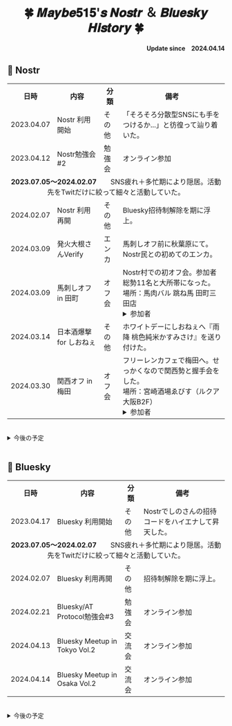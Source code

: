 <h1 align="center">🍀 𝑴𝒂𝒚𝒃𝒆𝟓𝟏𝟓'𝒔 𝑵𝒐𝒔𝒕𝒓 ＆ 𝑩𝒍𝒖𝒆𝒔𝒌𝒚 𝑯𝒊𝒔𝒕𝒐𝒓𝒚 🍀</h1>
<div align="right">
    <b>Update since　2024.04.14</b>
</div>

## 💜 Nostr
<table>
    <tr>
        <th>日時</th>
        <th>内容</th>
        <th>分類</th>
        <th>備考</th>
    </tr>
    <tr>
        <td>2023.04.07</td>
        <td>Nostr 利用開始</td>
        <td>その他</td>
        <td>「そろそろ分散型SNSにも手をつけるか...」と彷徨って辿り着いた。</td>
    </tr>
    <tr>
        <td>2023.04.12</td>
        <td>Nostr勉強会#2</td>
        <td>勉強会</td>
        <td>オンライン参加</td>
    </tr>
    <tr>
        <td align="center" colspan="4"><b>2023.07.05～2024.02.07</b>　　SNS疲れ＋多忙期により隠居。活動先をTwitだけに絞って細々と活動していた。</td>
    </tr>
    <tr>
        <td>2024.02.07</td>
        <td>Nostr 利用再開</td>
        <td>その他</td>
        <td>Bluesky招待制解除を期に浮上。</td>
    </tr> 
    <tr>
        <td>2024.03.09</td>
        <td>発火大根さんVerify</td>
        <td>エンカ</td>
        <td>馬刺しオフ前に秋葉原にて。Nostr民との初めてのエンカ。</td>
    </tr>    
    <tr>
        <td>2024.03.09</td>
        <td>馬刺しオフ in 田町</td>
        <td>オフ会</td>
        <td>
            Nostr村での初オフ会。参加者総勢11名と大所帯になった。<br>
            場所：馬肉バル 跳ね馬 田町三田店
            <details>
              <summary>参加者</summary>
              <ul>
                <li>鮫島禄郎（電子馬）さん - 主催</li>
                <li>kojiraさん</li>
                <li>しのさん</li>
                <li>おっぱぴぃさん</li>
                <li>月野さん</li>
                <li>りらさん</li>
                <li>かすてらふぃさん</li>
                <li>淀川さん</li>
                <li>SuzuNyaさん</li>
                <li>しおんさん</li>
              </ul>
            </details>
        </td>
    </tr>
    <tr>
        <td>2024.03.14</td>
        <td>日本酒爆撃 for しおねぇ</td>
        <td>その他</td>
        <td>ホワイトデーにしおねぇへ『雨降 桃色純米かすみさけ』を送り付けた。</td>
    </tr>
    <tr>
        <td>2024.03.30</td>
        <td>関西オフ in 梅田</td>
        <td>オフ会</td>
        <td>
            フリーレンカフェで梅田へ。せっかくなので関西勢と握手会をした。<br>
            場所：宮崎酒場ゑびす（ルクア大阪B2F）
            <details> 
              <summary>参加者</summary>
              <ul>
                <li>ロクヨウさん - 起案</li>
                <li>柴山さん</li>
                <li>まきうさん</li>
              </ul>
            </details>            
        </td>
    </tr> 
</table>
<br>
<details>
  <summary>今後の予定</summary>
  <ul>
    <li>【2024.04.28】　クラフトビール会（おぱさん起案）</li>
    <li>【2024.05.03】　馬刺しオフ（しおねぇ起案）</li>
    <li>【2024.05.04~05.06】　みずがめ座流星群（しのさん宅）</li>
    <li>【2024.06.01】　しおねぇ生誕祭2024（おぱさん起案）</li>
    <li>【未定】　発火大根さんと酒クズ</li>
    <li>【未定】　こうほうニキと『麺屋ととのう。』</li>
    <li>【未定】　𝒀𝑶𝑲𝑶𝑯𝑨𝑴𝑨 𝑵𝑨𝑽𝒀𝑩𝑳𝑼𝑬 撮影会（りらさん起案）</li>
    <li>【未定】　関西オフリベンジ（ロクヨウさん起案）</li>
  </ul>
</details>
<br>

## 💙 Bluesky
<table>
    <tr>
        <th>日時</th>
        <th>内容</th>
        <th>分類</th>
        <th>備考</th>
    </tr>
    <tr>
        <td>2023.04.17</td>
        <td>Bluesky 利用開始</td>
        <td>その他</td>
        <td>Nostrでしのさんの招待コードをハイエナして昇天した。</td>
    </tr>
    <tr>
        <td align="center" colspan="4"><b>2023.07.05～2024.02.07</b>　　SNS疲れ＋多忙期により隠居。活動先をTwitだけに絞って細々と活動していた。</td>
    </tr>    
    <tr>
        <td>2024.02.07</td>
        <td>Bluesky 利用再開</td>
        <td>その他</td>
        <td>招待制解除を期に浮上。</td>
    </tr>      
    <tr>
        <td>2024.02.21</td>
        <td>Bluesky/AT Protocol勉強会#3</td>
        <td>勉強会</td>
        <td>オンライン参加</td>
    </tr>
    <tr>
        <td>2024.04.13</td>
        <td>Bluesky Meetup in Tokyo Vol.2</td>
        <td>交流会</td>
        <td>オンライン参加</td>
    </tr>
    <tr>
        <td>2024.04.14</td>
        <td>Bluesky Meetup in Osaka Vol.2</td>
        <td>交流会</td>
        <td>オンライン参加</td>
    </tr>    
</table>
<br>
<details>
  <summary>今後の予定</summary>
  <ul>
    <li></li>
  </ul>
</details>
